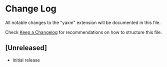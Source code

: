 # Change Log

All notable changes to the "yaxm" extension will be documented in this file.

Check [Keep a Changelog](http://keepachangelog.com/) for recommendations on how to structure this file.

## [Unreleased]

-   Initial release
